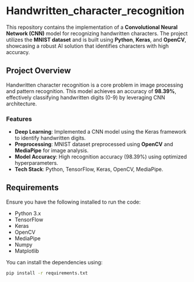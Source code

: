 # Handwritten_character_recognition

This repository contains the implementation of a **Convolutional Neural Network (CNN)** model for recognizing handwritten characters. The project utilizes the **MNIST dataset** and is built using **Python**, **Keras**, and **OpenCV**, showcasing a robust AI solution that identifies characters with high accuracy.

## Project Overview

Handwritten character recognition is a core problem in image processing and pattern recognition. This model achieves an accuracy of **98.39%**, effectively classifying handwritten digits (0-9) by leveraging CNN architecture.

### Features
- **Deep Learning**: Implemented a CNN model using the Keras framework to identify handwritten digits.
- **Preprocessing**: MNIST dataset preprocessed using **OpenCV** and **MediaPipe** for image analysis.
- **Model Accuracy**: High recognition accuracy (98.39%) using optimized hyperparameters.
- **Tech Stack**: Python, TensorFlow, Keras, OpenCV, MediaPipe.

## Requirements

Ensure you have the following installed to run the code:
- Python 3.x
- TensorFlow
- Keras
- OpenCV
- MediaPipe
- Numpy
- Matplotlib

You can install the dependencies using:
```bash
pip install -r requirements.txt
```




